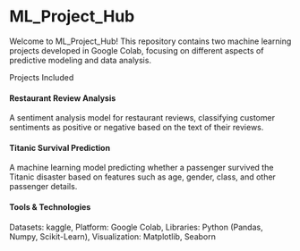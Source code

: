 # ML_Project_Hub
Welcome to ML_Project_Hub! This repository contains two machine learning projects developed in Google Colab, focusing on different aspects of predictive modeling and data analysis.

Projects Included

#### Restaurant Review Analysis
A sentiment analysis model for restaurant reviews, classifying customer sentiments as positive or negative based on the text of their reviews.

#### Titanic Survival Prediction
A machine learning model predicting whether a passenger survived the Titanic disaster based on features such as age, gender, class, and other passenger details.

#### Tools & Technologies
Datasets: kaggle,
Platform: Google Colab,
Libraries: Python (Pandas, Numpy, Scikit-Learn),
Visualization: Matplotlib, Seaborn
